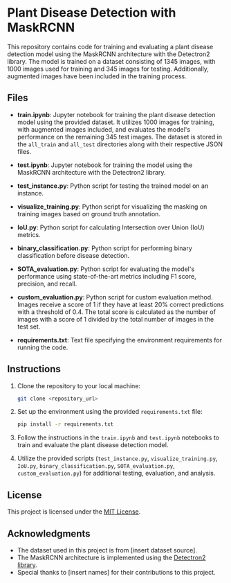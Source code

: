 # Plant Disease Detection with MaskRCNN

This repository contains code for training and evaluating a plant disease detection model using the MaskRCNN architecture with the Detectron2 library. The model is trained on a dataset consisting of 1345 images, with 1000 images used for training and 345 images for testing. Additionally, augmented images have been included in the training process.

## Files

- **train.ipynb**: Jupyter notebook for training the plant disease detection model using the provided dataset. It utilizes 1000 images for training, with augmented images included, and evaluates the model's performance on the remaining 345 test images. The dataset is stored in the `all_train` and `all_test` directories along with their respective JSON files.
  
- **test.ipynb**: Jupyter notebook for training the model using the MaskRCNN architecture with the Detectron2 library.

- **test_instance.py**: Python script for testing the trained model on an instance.

- **visualize_training.py**: Python script for visualizing the masking on training images based on ground truth annotation.

- **IoU.py**: Python script for calculating Intersection over Union (IoU) metrics.

- **binary_classification.py**: Python script for performing binary classification before disease detection.

- **SOTA_evaluation.py**: Python script for evaluating the model's performance using state-of-the-art metrics including F1 score, precision, and recall.

- **custom_evaluation.py**: Python script for custom evaluation method. Images receive a score of 1 if they have at least 20% correct predictions with a threshold of 0.4. The total score is calculated as the number of images with a score of 1 divided by the total number of images in the test set.

- **requirements.txt**: Text file specifying the environment requirements for running the code.

## Instructions

1. Clone the repository to your local machine:

    ```bash
    git clone <repository_url>
    ```

2. Set up the environment using the provided `requirements.txt` file:

    ```bash
    pip install -r requirements.txt
    ```

3. Follow the instructions in the `train.ipynb` and `test.ipynb` notebooks to train and evaluate the plant disease detection model.

4. Utilize the provided scripts (`test_instance.py`, `visualize_training.py`, `IoU.py`, `binary_classification.py`, `SOTA_evaluation.py`, `custom_evaluation.py`) for additional testing, evaluation, and analysis.

## License

This project is licensed under the [MIT License](LICENSE).

## Acknowledgments

- The dataset used in this project is from [insert dataset source].
- The MaskRCNN architecture is implemented using the [Detectron2 library](https://github.com/facebookresearch/detectron2).
- Special thanks to [insert names] for their contributions to this project.
